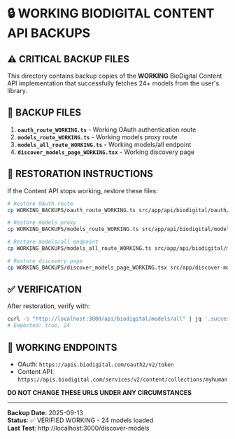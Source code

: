 # 🔒 WORKING BIODIGITAL CONTENT API BACKUPS

## ⚠️ CRITICAL BACKUP FILES

This directory contains backup copies of the **WORKING** BioDigital Content API implementation that successfully fetches 24+ models from the user's library.

## 📁 BACKUP FILES

1. **`oauth_route_WORKING.ts`** - Working OAuth authentication route
2. **`models_route_WORKING.ts`** - Working models proxy route  
3. **`models_all_route_WORKING.ts`** - Working models/all endpoint
4. **`discover_models_page_WORKING.tsx`** - Working discovery page

## 🚨 RESTORATION INSTRUCTIONS

If the Content API stops working, restore these files:

```bash
# Restore OAuth route
cp WORKING_BACKUPS/oauth_route_WORKING.ts src/app/api/biodigital/oauth/route.ts

# Restore models proxy
cp WORKING_BACKUPS/models_route_WORKING.ts src/app/api/biodigital/models/route.ts

# Restore models/all endpoint
cp WORKING_BACKUPS/models_all_route_WORKING.ts src/app/api/biodigital/models/all/route.ts

# Restore discovery page
cp WORKING_BACKUPS/discover_models_page_WORKING.tsx src/app/discover-models/page.tsx
```

## ✅ VERIFICATION

After restoration, verify with:
```bash
curl -s "http://localhost:3000/api/biodigital/models/all" | jq '.success, .count'
# Expected: true, 24
```

## 🎯 WORKING ENDPOINTS

- OAuth: `https://apis.biodigital.com/oauth2/v2/token`
- Content API: `https://apis.biodigital.com/services/v2/content/collections/myhuman`

**DO NOT CHANGE THESE URLS UNDER ANY CIRCUMSTANCES**

---

**Backup Date**: 2025-09-13  
**Status**: ✅ VERIFIED WORKING - 24 models loaded  
**Last Test**: http://localhost:3000/discover-models
